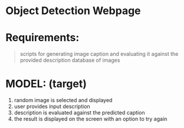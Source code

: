 # Object Detection Webpage

# Requirements:
> scripts for generating image caption and evaluating it against the provided description
> database of images

# MODEL: (target)
1) random image is selected and displayed
2) user provides input description
3) description is evaluated against the predicted caption
4) the result is displayed on the screen with an option to try again

